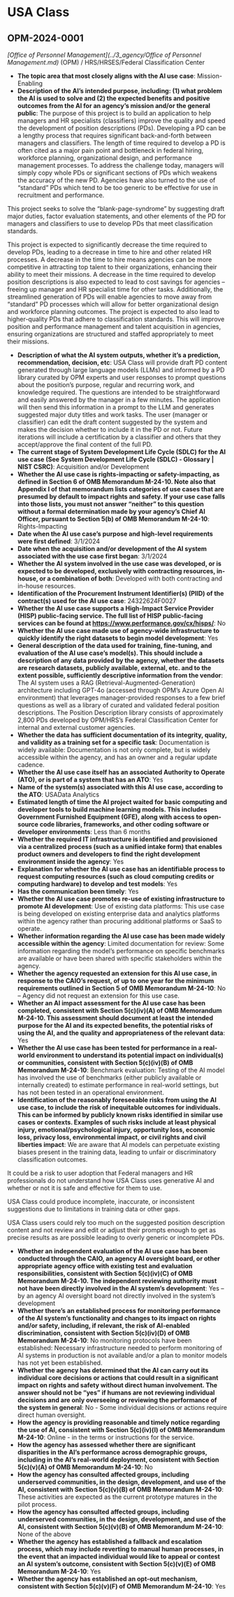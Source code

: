 # USA Class
## OPM-2024-0001
_[Office of Personnel Management](../3_agency/Office of Personnel Management.md)_ (OPM) / HRS/HRSES/Federal Classification Center


+ **The topic area that most closely aligns with the AI use case**: Mission-Enabling
+ **Description of the AI’s intended purpose, including: (1) what problem the AI is used to solve and (2) the expected benefits and positive outcomes from the AI for an agency’s mission and/or the general public**: The purpose of this project is to build an application to help managers and HR specialists (classifiers) improve the quality and speed the development of position descriptions (PDs). Developing a PD can be a lengthy process that requires significant back-and-forth between managers and classifiers. The length of time required to develop a PD is often cited as a major pain point and bottleneck in federal hiring, workforce planning, organizational design, and performance management processes. To address the challenge today, managers will simply copy whole PDs or significant sections of PDs which weakens the accuracy of the new PD. Agencies have also turned to the use of “standard” PDs which tend to be too generic to be effective for use in recruitment and performance.

This project seeks to solve the “blank-page-syndrome” by suggesting draft major duties, factor evaluation statements, and other elements of the PD for managers and classifiers to use to develop PDs that meet classification standards.

This project is expected to significantly decrease the time required to develop PDs, leading to a decrease in time to hire and other related HR processes. A decrease in the time to hire means agencies can be more competitive in attracting top talent to their organizations, enhancing their ability to meet their missions. A decrease in the time required to develop position descriptions is also expected to lead to cost savings for agencies – freeing up manager and HR specialist time for other tasks. Additionally, the streamlined generation of PDs will enable agencies to move away from “standard” PD processes which will allow for better organizational design and workforce planning outcomes. The project is expected to also lead to higher-quality PDs that adhere to classification standards. This will improve position and performance management and talent acquisition in agencies, ensuring organizations are structured and staffed appropriately to meet their missions.
+ **Description of what the AI system outputs, whether it’s a prediction, recommendation, decision, etc**: USA Class will provide draft PD content generated through large language models (LLMs) and informed by a PD library curated by OPM experts and user responses to prompt questions about the position’s purpose, regular and recurring work, and knowledge required. The questions are intended to be straightforward and easily answered by the manager in a few minutes. The application will then send this information in a prompt to the LLM and generates suggested major duty titles and work tasks. The user (manager or classifier) can edit the draft content suggested by the system and makes the decision whether to include it in the PD or not. Future iterations will include a certification by a classifier and others that they accept/approve the final content of the full PD.
+ **The current stage of System Development Life Cycle (SDLC) for the AI use case (See System Development Life Cycle (SDLC) - Glossary | NIST CSRC)**: Acquisition and/or Development
+ **Whether the AI use case is rights-impacting or safety-impacting, as defined in Section 6 of OMB Memorandum M-24-10. Note also that Appendix I of that memorandum lists categories of use cases that are presumed by default to impact rights and safety. If your use case falls into those lists, you must not answer “neither” to this question without a formal determination made by your agency’s Chief AI Officer, pursuant to Section 5(b) of OMB Memorandum M-24-10**: Rights-Impacting
+ **Date when the AI use case’s purpose and high-level requirements were first defined**: 3/1/2024
+ **Date when the acquisition and/or development of the AI system associated with the use case first began**: 3/1/2024
+ **Whether the AI system involved in the use case was developed, or is expected to be developed, exclusively with contracting resources, in-house, or a combination of both**: Developed with both contracting and in-house resources.
+ **Identification of the Procurement Instrument Identifier(s) (PIID) of the contract(s) used for the AI use case**: 24322624F0027
+ **Whether the AI use case supports a High-Impact Service Provider (HISP) public-facing service. The full list of HISP public-facing services can be found at https://www.performance.gov/cx/hisps/**: No
+ **Whether the AI use case made use of agency-wide infrastructure to quickly identify the right datasets to begin model development**: Yes
+ **General description of the data used for training, fine-tuning, and evaluation of the AI use case’s model(s). This should include a description of any data provided by the agency, whether the datasets are research datasets, publicly available, external, etc. and to the extent possible, sufficiently descriptive information from the vendor**: The AI system uses a RAG (Retrieval-Augmented-Generation) architecture including GPT-4o (accessed through OPM’s Azure Open AI environment) that leverages manager-provided responses to a few brief questions as well as a library of curated and validated federal position descriptions. The Position Description library consists of approximately 2,800 PDs developed by OPM/HRS’s Federal Classification Center for internal and external customer agencies.
+ **Whether the data has sufficient documentation of its integrity, quality, and validity as a training set for a specific task**: Documentation is widely available: Documentation is not only complete, but is widely accessible within the agency, and has an owner and a regular update cadence.
+ **Whether the AI use case itself has an associated Authority to Operate (ATO), or is part of a system that has an ATO**: Yes
+ **Name of the system(s) associated with this AI use case, according to the ATO**: USAData Analytics
+ **Estimated length of time the AI project waited for basic computing and developer tools to build machine learning models. This includes Government Furnished Equipment (GFE), along with access to open-source code libraries, frameworks, and other coding software or developer environments**: Less than 6 months
+ **Whether the required IT infrastructure is identified and provisioned via a centralized process (such as a unified intake form) that enables product owners and developers to find the right development environment inside the agency**: Yes
+ **Explanation for whether the AI use case has an identifiable process to request computing resources (such as cloud computing credits or computing hardware) to develop and test models**: Yes
+ **Has the communication been timely**: Yes
+ **Whether the AI use case promotes re-use of existing infrastructure to promote AI development**: Use of existing data platforms: This use case is being developed on existing enterprise data and analytics platforms within the agency rather than procuring additional platforms or SaaS to operate.
+ **Whether information regarding the AI use case has been made widely accessible within the agency**: Limited documentation for review: Some information regarding the model’s performance on specific benchmarks are available or have been shared with specific stakeholders within the agency.
+ **Whether the agency requested an extension for this AI use case, in response to the CAIO’s request, of up to one year for the minimum requirements outlined in Section 5 of OMB Memorandum M-24-10**: No – Agency did not request an extension for this use case.
+ **Whether an AI impact assessment for the AI use case has been completed, consistent with Section 5(c)(iv)(A) of OMB Memorandum M-24-10. This assessment should document at least the intended purpose for the AI and its expected benefits, the potential risks of using the AI, and the quality and appropriateness of the relevant data**: Yes
+ **Whether the AI use case has been tested for performance in a real-world environment to understand its potential impact on individual(s) or communities, consistent with Section 5(c)(iv)(B) of OMB Memorandum M-24-10**: Benchmark evaluation: Testing of the AI model has involved the use of benchmarks (either publicly available or internally created) to estimate performance in real-world settings, but has not been tested in an operational environment.
+ **Identification of the reasonably foreseeable risks from using the AI use case, to include the risk of inequitable outcomes for individuals. This can be informed by publicly known risks identified in similar use cases or contexts. Examples of such risks include at least physical injury, emotional/psychological injury, opportunity loss, economic loss, privacy loss, environmental impact, or civil rights and civil liberties impact**: We are aware that AI models can perpetuate existing biases present in the training data, leading to unfair or discriminatory classification outcomes. 

It could be a risk to user adoption that Federal managers and HR professionals do not understand how USA Class uses generative AI and whether or not it is safe and effective for them to use.

USA Class could produce incomplete, inaccurate, or inconsistent suggestions due to limitations in training data or other gaps. 

USA Class users could rely too much on the suggested position description content and not review and edit or adjust their prompts enough to get as precise results as are possible leading to overly generic or incomplete PDs.
+ **Whether an independent evaluation of the AI use case has been conducted through the CAIO, an agency AI oversight board, or other appropriate agency office with existing test and evaluation responsibilities, consistent with Section 5(c)(iv)(C) of OMB Memorandum M-24-10. The independent reviewing authority must not have been directly involved in the AI system’s development**: Yes – by an agency AI oversight board not directly involved in the system’s development
+ **Whether there’s an established process for monitoring performance of the AI system’s functionality and changes to its impact on rights and/or safety, including, if relevant, the risk of AI-enabled discrimination, consistent with Section 5(c)(iv)(D) of OMB Memorandum M-24-10**: No monitoring protocols have been established: Necessary infrastructure needed to perform monitoring of AI systems in production is not available and/or a plan to monitor models has not yet been established.
+ **Whether the agency has determined that the AI can carry out its individual core decisions or actions that could result in a significant impact on rights and safety without direct human involvement. The answer should not be “yes” if humans are not reviewing individual decisions and are only overseeing or reviewing the performance of the system in general**: No - Some individual decisions or actions require direct human oversight.
+ **How the agency is providing reasonable and timely notice regarding the use of AI, consistent with Section 5(c)(iv)(I) of OMB Memorandum M-24-10**: Online - in the terms or instructions for the service.
+ **How the agency has assessed whether there are significant disparities in the AI’s performance across demographic groups, including in the AI’s real-world deployment, consistent with Section 5(c)(v)(A) of OMB Memorandum M-24-10**: No
+ **How the agency has consulted affected groups, including underserved communities, in the design, development, and use of the AI, consistent with Section 5(c)(v)(B) of OMB Memorandum M-24-10**: These activities are expected as the current prototype matures in the pilot process.
+ **How the agency has consulted affected groups, including underserved communities, in the design, development, and use of the AI, consistent with Section 5(c)(v)(B) of OMB Memorandum M-24-10**: None of the above
+ **Whether the agency has established a fallback and escalation process, which may include reverting to manual human processes, in the event that an impacted individual would like to appeal or contest an AI system’s outcome, consistent with Section 5(c)(v)(E) of OMB Memorandum M-24-10**: Yes
+ **Whether the agency has established an opt-out mechanism, consistent with Section 5(c)(v)(F) of OMB Memorandum M-24-10**: Yes